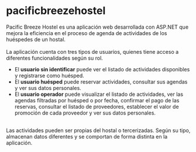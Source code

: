 # pacificbreezehostel

Pacific Breeze Hostel es una aplicación web desarrollada con ASP.NET que mejora la eficiencia en el proceso de agenda de actividades de los huéspedes de un hostal. <br/> <br/>
La aplicación cuenta con tres tipos de usuarios, quienes tiene acceso a diferentes funcionalidades según su rol.
- El <strong>usuario sin identificar</strong> puede ver el listado de actividades disponibles y registrarse como huésped.
- El <strong>usuario huésped</strong> puede reservar actividades, consultar sus agendas y ver sus datos personales.
- El <strong>usuario operador</strong> puede visualizar el listado de actividades, ver las agendas filtradas por huésped o por fecha, confirmar el pago de las reservas, consultar el listado de proveedores, establecer el valor de promoción de cada proveedor y ver sus datos personales. <br/> <br/>

Las actividades pueden ser propias del hostal o tercerizadas. Según su tipo, almacenan datos diferentes y se comportan de forma distinta en la aplicación. <br/> <br/>
